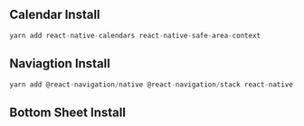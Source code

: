## Calendar Install

```typescript
yarn add react-native-calendars react-native-safe-area-context
```

## Naviagtion Install

```typescript
yarn add @react-navigation/native @react-navigation/stack react-native-safe-area-context react-native-gesture-handler
```

## Bottom Sheet Install

```typescript

```
